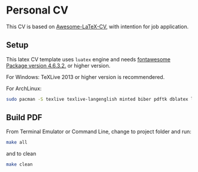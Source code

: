 # Personal CV

This CV is based on [Awesome-LaTeX-CV](https://github.com/huajh/awesome-latex-cv), with intention for job application.

## Setup

This latex CV template uses `luatex` engine and needs [fontawesome Package version 4.6.3.2.](http://www.ctan.org/tex-archive/fonts/fontawesome) or higher version.

For Windows: TeXLive 2013 or higher version is recommendered.

For ArchLinux:

```sh
sudo pacman -S texlive texlive-langenglish minted biber pdftk dblatex latex2html latex2rtf
```

## Build PDF

From Terminal Emulator or Command Line, change to project folder and run:

```sh
make all
```

and to clean

```sh
make clean
```

